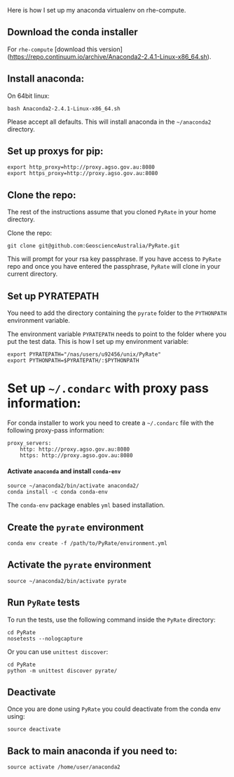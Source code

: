 Here is how I set up my anaconda virtualenv on rhe-compute.
 
## Download the conda installer

For `rhe-compute` [download this version] (https://repo.continuum.io/archive/Anaconda2-2.4.1-Linux-x86_64.sh). 

## Install anaconda:

On 64bit linux:
    
    bash Anaconda2-2.4.1-Linux-x86_64.sh

Please accept all defaults. This will install anaconda in the `~/anaconda2` directory.
 
## Set up proxys for pip:
 
    export http_proxy=http://proxy.agso.gov.au:8080
    export https_proxy=http://proxy.agso.gov.au:8080
 

## Clone the repo:

The rest of the instructions assume that you cloned `PyRate` in your home directory. 

Clone the repo:    

    git clone git@github.com:GeoscienceAustralia/PyRate.git
    
This will prompt for your rsa key passphrase. If you have access to `PyRate` repo and once you have entered the passphrase, `PyRate` will clone in your current directory. 


## Set up PYRATEPATH
You need to add the directory containing the `pyrate` folder to the `PYTHONPATH` environment variable.

The environment variable `PYRATEPATH` needs to point to the folder where you put the test data. This is how I set up my environment variable:

	export PYRATEPATH="/nas/users/u92456/unix/PyRate"
	export PYTHONPATH=$PYRATEPATH/:$PYTHONPATH
    
 
# Set up `~/.condarc` with proxy pass information:
 
For conda installer to work you need to create a `~/.condarc` file with the following proxy-pass information:
 
    proxy_servers:
        http: http://proxy.agso.gov.au:8080
        https: http://proxy.agso.gov.au:8080
        

#### Activate `anaconda` and install `conda-env`

    source ~/anaconda2/bin/activate anaconda2/
    conda install -c conda conda-env        

The `conda-env` package enables `yml` based installation.

## Create the `pyrate` environment
    
    conda env create -f /path/to/PyRate/environment.yml

## Activate the `pyrate` environment

    source ~/anaconda2/bin/activate pyrate
    
## Run `PyRate` tests

To run the tests, use the following command inside the `PyRate` directory:
		
	cd PyRate
	nosetests --nologcapture
	
Or you can use `unittest discover`:

	cd PyRate
	python -m unittest discover pyrate/

## Deactivate
Once you are done using `PyRate` you could deactivate from the conda env using: 

    source deactivate

## Back to main anaconda if you need to:
    
    source activate /home/user/anaconda2
